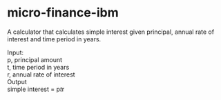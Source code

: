 # micro-finance-ibm

A calculator that calculates simple interest given principal, annual rate of interest and time period in years.

Input:<br>
   p, principal amount<br>
   t, time period in years<br>
   r, annual rate of interest<br>
Output<br>
   simple interest = p*t*r
